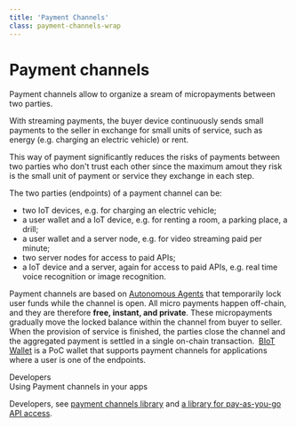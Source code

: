 ```yaml
---
title: 'Payment Channels'
class: payment-channels-wrap
---
```


# Payment channels
<div class="sub-block">
    Payment channels allow to organize a sream of micropayments between two parties.
</div>
<div class="sub-text-block">
    <p>
        With streaming payments, the buyer device continuously sends small payments to the seller in exchange for small units of service, such as energy (e.g. charging an electric vehicle) or rent.
    </p>
    <p>
        This way of payment significantly reduces the risks of payments between two parties who don't trust each other since the maximum amout they risk is the small unit of payment or service they exchange in each step.
    </p>
</div>

The two parties (endpoints) of a payment channel can be:
* two IoT devices, e.g. for charging an electric vehicle;
* a user wallet and a IoT device, e.g. for renting a room, a parking place, a drill;
* a user wallet and a server node, e.g. for video streaming paid per minute;
* two server nodes for access to paid APIs;
* a IoT device and a server, again for access to paid APIs, e.g. real time voice recognition or image recognition.

Payment channels are based on [Autonomous Agents](/platform/autonomous-agents) that temporarily lock user funds while the channel is open. All micro payments happen off-chain, and they are therefore **free, instant, and private**. These micropayments gradually move the locked balance within the channel from buyer to seller. When the provision of service is finished, the parties close the channel and the aggregated payment is settled in a single on-chain transaction.
<img class="content-img" src="/user/themes/obyte/assets/payments-channels/img1.svg" alt="">
[BIoT Wallet](https://play.google.com/store/apps/details?id=ws.biot.wallet2) is a PoC wallet that supports payment channels for applications where a user is one of the endpoints.

<div class="dev-blog">
    <div class="img-block">
        <img src="/user/themes/obyte/assets/payments-channels/dev-img.svg" alt="">
    </div>
    <div class="info-block">
        <div class="cat">Developers</div>
        <div class="title">Using Payment channels in your apps</div>
        <p>
            Developers, see <a href="https://github.com/Papabyte/aa-channels-lib" target="_blank">payment channels library</a> and <a href="https://github.com/byteball/pay-per-call-API" target="_blank">a library for pay-as-you-go API access</a>.
        </p>
    </div>
</div>
